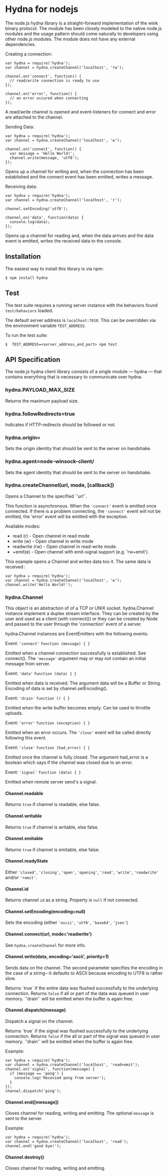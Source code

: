 Hydna for nodejs
================

The node.js hydna library is a straight-forward implementation of the wink binary protocol. The module has been closely modeled to the native node.js modules and the usage pattern should come naturally to developers using other node.js modules. The module does not have any external dependencies.

Creating a connection:

    var hydna = require('hydna');
    var channel = hydna.createChannel('localhost', 'rw');

    channel.on('connect', function() {
      // read/write connection is ready to use 
    });

    channel.on('error', function() {
      // an error occured when connecting
    });

A read/write channel is opened and event-listeners for connect and error are attached to the channel.

Sending Data:

    var hydna = require('hydna');
    var channel = hydna.createChannel('localhost', 'w');

    channel.on('connect', function() {
      var message = 'Hello World!';
      channel.write(message, 'utf8');
    });

Opens up a channel for writing and, when the connection has been established and the connect event has been emitted, writes a message.

Receiving data:

    var hydna = require('hydna');
    var channel = hydna.createChannel('localhost', 'r');
    
    channel.setEncoding('utf8');
    
    channel.on('data', function(data) {
      console.log(data);
    });

Opens up a channel for reading and, when the data arrives and the data event is emitted, writes the received data to the console.


## Installation

The easiest way to install this library is via npm:

    $ npm install hydna


## Test 

The test suite requires a running server instance with the behaviors found `test/behaviors` loaded.

The default server address is `localhost:7010`. This can be overridden via the environment variable `TEST_ADDRESS`.

To run the test suite:

    $  TEST_ADDRESS=<server_address_and_port> npm test 


## API Specification

The node.js hydna client library consists of a single module — hydna — that
contains everything that is necessary to communicate over hydna.

### hydna.PAYLOAD_MAX_SIZE

Returns the maximum payload size.

### hydna.followRedirects=true

Indicates if HTTP-redirects should be followed or not.


### hydna.origin=<hostname>
  
Sets the origin identity that should be sent to the server on handshake.


### hydna.agent=node-winsock-client/<version>
  
Sets the agent identity that should be sent to the server on handshake.


### hydna.createChannel(url, mode, [callback])

Opens a Channel to the specified ´'url'´.

This function is asynchronous. When the `'connect'` event is emitted once connected. If there is a problem connecting, the `'connect'` event will not be emitted, the 'error' event will be emitted with the exception.

Available modes:
* read (r) - Open channel in read mode
* write (w) - Open channel in write mode
* readwrite (rw) - Open channel in read-write mode.
* +emit(e) - Open channel with emit-signal support (e.g. 'rw+emit').

This example opens a Channel and writes data too it. The same data
is received :

    var hydna = require('hydna');
    var channel = hydna.createChannel('localhost', 'w');
    channel.write('Hello World!');


### hydna.Channel

This object is an abstraction of of a TCP or UNIX socket. hydna.Channel  instance implement a duplex stream interface. They can be created by the user and used as a client (with connect()) or they can be created by Node and passed to the user through the 'connection' event of a server.

hydna.Channel instances are EventEmitters with the following events:

Event: `'connect'`
`function (message) { }`

Emitted when a channel connection successfully is established. See connect(). The `'message'` argument may or may not contain an initial message from server.

Event: `'data'`
`function (data) { }`

Emitted when data is received. The argument data will be a Buffer or String.  Encoding of data is set by channel.setEncoding(). 

Event: `'drain'`
`function () { }`

Emitted when the write buffer becomes empty. Can be used to throttle uploads.

Event: `'error'`
`function (exception) { }`

Emitted when an error occurs. The `'close'` event will be called directly  following this event.

Event: `'close'`
`function (had_error) { }`

Emitted once the channel is fully closed. The argument had_error is a boolean which says if the channel was closed due to an error.

Event: `'signal'`
`function (data) { }`

Emitted when remote server send's a signal.

#### Channel.readable

Returns `true` if channel is readable, else false.

#### Channel.writable

Returns `true` if channel is writable, else false.

#### Channel.emitable

Returns `true` if channel is emitable, else false.


#### Channel.readyState

Either `'closed'`, `'closing'`, `'open'`, `'opening'`, 
`'read'`, `'write'`, `'readwrite'` and/or `'+emit'`.


#### Channel.id

Returns channel `id` as a string. Property is `null` if not connected.


#### Channel.setEncoding(encoding=null)

Sets the encoding (either `'ascii'`, `'utf8'`, `'base64'`, `'json'`)


#### Channel.connect(url, mode='readwrite')

See `hydna.createChannel` for more info.


#### Channel.write(data, encoding='ascii', priority=1)

Sends data on the channel. The second parameter specifies the encoding in the case of a string--it defaults to ASCII because encoding to UTF8 is rather slow.

Returns ´true´ if the entire data was flushed successfully to the underlying connection. Returns `false` if all or part of the data was queued in user memory. ´'drain'´ will be emitted when the buffer is again free.


#### Channel.dispatch(message)

Dispatch a signal on the channel.

Returns ´true´ if the signal was flushed successfully to the underlying connection. Returns `false` if the all or part of the signal was queued in user memory. ´'drain'´ will be emitted when the buffer is again free.

Example:

    var hydna = require('hydna');
    var channel = hydna.createChannel('localhost', 'read+emit');
    channel.on('signal', function(message) {
      if (message == 'pong') {
        console.log('Recevied pong from server');
      }
    });
    channel.dispatch('ping');



#### Channel.end([message])

Closes channel for reading, writing and emitting. The optional `message` is sent to the server.

Example:

    var hydna = require('hydna');
    var channel = hydna.createChannel('localhost', 'read');
    channel.end('good bye!');


#### Channel.destroy()

Closes channel for reading, writing and emitting.
